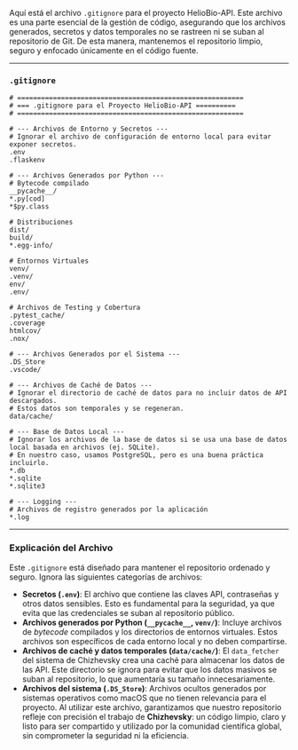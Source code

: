 Aquí está el archivo `.gitignore` para el proyecto HelioBio-API. Este archivo es una parte esencial de la gestión de código, asegurando que los archivos generados, secretos y datos temporales no se rastreen ni se suban al repositorio de Git. De esta manera, mantenemos el repositorio limpio, seguro y enfocado únicamente en el código fuente.

-----

### `.gitignore`

```
# =========================================================
# === .gitignore para el Proyecto HelioBio-API ==========
# =========================================================

# --- Archivos de Entorno y Secretos ---
# Ignorar el archivo de configuración de entorno local para evitar exponer secretos.
.env
.flaskenv

# --- Archivos Generados por Python ---
# Bytecode compilado
__pycache__/
*.py[cod]
*$py.class

# Distribuciones
dist/
build/
*.egg-info/

# Entornos Virtuales
venv/
.venv/
env/
.env/

# Archivos de Testing y Cobertura
.pytest_cache/
.coverage
htmlcov/
.nox/

# --- Archivos Generados por el Sistema ---
.DS_Store
.vscode/

# --- Archivos de Caché de Datos ---
# Ignorar el directorio de caché de datos para no incluir datos de API descargados.
# Estos datos son temporales y se regeneran.
data/cache/

# --- Base de Datos Local ---
# Ignorar los archivos de la base de datos si se usa una base de datos local basada en archivos (ej. SQLite).
# En nuestro caso, usamos PostgreSQL, pero es una buena práctica incluirlo.
*.db
*.sqlite
*.sqlite3

# --- Logging ---
# Archivos de registro generados por la aplicación
*.log
```

-----

### Explicación del Archivo

Este `.gitignore` está diseñado para mantener el repositorio ordenado y seguro. Ignora las siguientes categorías de archivos:

  * **Secretos (`.env`)**: El archivo que contiene las claves API, contraseñas y otros datos sensibles. Esto es fundamental para la seguridad, ya que evita que las credenciales se suban al repositorio público.
  * **Archivos generados por Python (`__pycache__`, `venv/`)**: Incluye archivos de *bytecode* compilados y los directorios de entornos virtuales. Estos archivos son específicos de cada entorno local y no deben compartirse.
  * **Archivos de caché y datos temporales (`data/cache/`)**: El `data_fetcher` del sistema de Chizhevsky crea una caché para almacenar los datos de las API. Este directorio se ignora para evitar que los datos masivos se suban al repositorio, lo que aumentaría su tamaño innecesariamente.
  * **Archivos del sistema (`.DS_Store`)**: Archivos ocultos generados por sistemas operativos como macOS que no tienen relevancia para el proyecto.
Al utilizar este archivo, garantizamos que nuestro repositorio refleje con precisión el trabajo de **Chizhevsky**: un código limpio, claro y listo para ser compartido y utilizado por la comunidad científica global, sin comprometer la seguridad ni la eficiencia.
